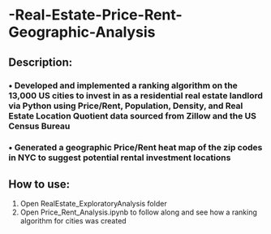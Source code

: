 # -Real-Estate-Price-Rent-Geographic-Analysis
## Description:
### •	Developed and implemented a ranking algorithm on the 13,000 US cities to invest in as a residential real estate landlord via Python using Price/Rent, Population, Density, and Real Estate Location Quotient data sourced from Zillow and the US Census Bureau 
### •	Generated a geographic Price/Rent heat map of the zip codes in NYC to suggest potential rental investment locations

## How to use:

1. Open RealEstate_ExploratoryAnalysis folder 
2. Open Price_Rent_Analysis.ipynb to follow along and see how a ranking algorithm for cities was created
